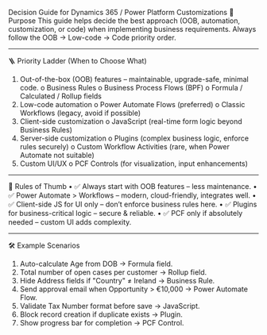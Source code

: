 Decision Guide for Dynamics 365 / Power Platform Customizations
🎯 Purpose
This guide helps decide the best approach (OOB, automation, customization, or code) when implementing business requirements. Always follow the OOB → Low-code → Code priority order.
________________________________________
🪜 Priority Ladder (When to Choose What)
1.	Out-of-the-box (OOB) features – maintainable, upgrade-safe, minimal code.
    o	Business Rules
    o	Business Process Flows (BPF)
    o	Formula / Calculated / Rollup fields
2.	Low-code automation
    o	Power Automate Flows (preferred)
    o	Classic Workflows (legacy, avoid if possible)
3.	Client-side customization
    o	JavaScript (real-time form logic beyond Business Rules)
4.	Server-side customization
    o	Plugins (complex business logic, enforce rules securely)
    o	Custom Workflow Activities (rare, when Power Automate not suitable)
5.	Custom UI/UX
    o	PCF Controls (for visualization, input enhancements)
________________________________________
🚦 Rules of Thumb
•	✅ Always start with OOB features – less maintenance.
•	✅ Power Automate > Workflows – modern, cloud-friendly, integrates well.
•	✅ Client-side JS for UI only – don’t enforce business rules here.
•	✅ Plugins for business-critical logic – secure & reliable.
•	✅ PCF only if absolutely needed – custom UI adds complexity.
________________________________________
🛠️ Example Scenarios
1.	Auto-calculate Age from DOB → Formula field.
2.	Total number of open cases per customer → Rollup field.
3.	Hide Address fields if "Country" ≠ Ireland → Business Rule.
4.	Send approval email when Opportunity > €10,000 → Power Automate Flow.
5.	Validate Tax Number format before save → JavaScript.
6.	Block record creation if duplicate exists → Plugin.
7.	Show progress bar for completion → PCF Control.
